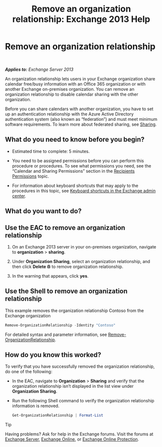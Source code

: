 ﻿---
title: 'Remove an organization relationship: Exchange 2013 Help'
TOCTitle: Remove an organization relationship
ms:assetid: ff211394-f58b-4da7-bb3a-df6abcb5950e
ms:mtpsurl: https://technet.microsoft.com/en-us/library/JJ657513(v=EXCHG.150)
ms:contentKeyID: 49289477
ms.date: 12/09/2016
mtps_version: v=EXCHG.150
---

# Remove an organization relationship

 

_**Applies to:** Exchange Server 2013_


An organization relationship lets users in your Exchange organization share calendar free/busy information with an Office 365 organization or with another Exchange on-premises organization. You can remove an organization relationship to disable calendar sharing with the other organization.

Before you can share calendars with another organization, you have to set up an authentication relationship with the Azure Active Directory authentication system (also known as “federation”) and must meet minimum software requirements. To learn more about federated sharing, see [Sharing](sharing-exchange-2013-help.md).

## What do you need to know before you begin?

  - Estimated time to complete: 5 minutes.

  - You need to be assigned permissions before you can perform this procedure or procedures. To see what permissions you need, see the “Calendar and Sharing Permissions” section in the [Recipients Permissions](recipients-permissions-exchange-2013-help.md) topic.

  - For information about keyboard shortcuts that may apply to the procedures in this topic, see [Keyboard shortcuts in the Exchange admin center](keyboard-shortcuts-in-the-exchange-admin-center-exchange-online-protection-help.md).

## What do you want to do?

## Use the EAC to remove an organization relationship

1.  On an Exchange 2013 server in your on-premises organization, navigate to **organization** \> **sharing**.

2.  Under **Organization Sharing**, select an organization relationship, and then click **Delete** ![Delete icon](images/Dd298078.14f639f6-61e8-4418-bbfb-0db14de9d2f5(EXCHG.150).gif "Delete icon") to remove organization relationship.

3.  In the warning that appears, click **yes**.

## Use the Shell to remove an organization relationship

This example removes the organization relationship Contoso from the Exchange organization

```powershell
Remove-OrganizationRelationship -Identity "Contoso"
```

For detailed syntax and parameter information, see [Remove-OrganizationRelationship](https://technet.microsoft.com/en-us/library/ee332362\(v=exchg.150\)).

## How do you know this worked?

To verify that you have successfully removed the organization relationship, do one of the following:

  - In the EAC, navigate to **Organization** \> **Sharing** and verify that the organization relationship isn’t displayed in the list view under **Organization Sharing**.

  - Run the following Shell command to verify the organization relationship information is removed.
    
    ```powershell
    Get-OrganizationRelationship | Format-List
    ```


> [!TIP]
> Having problems? Ask for help in the Exchange forums. Visit the forums at <A href="https://go.microsoft.com/fwlink/p/?linkid=60612">Exchange Server</A>, <A href="https://go.microsoft.com/fwlink/p/?linkid=267542">Exchange Online</A>, or <A href="https://go.microsoft.com/fwlink/p/?linkid=285351">Exchange Online Protection</A>.


